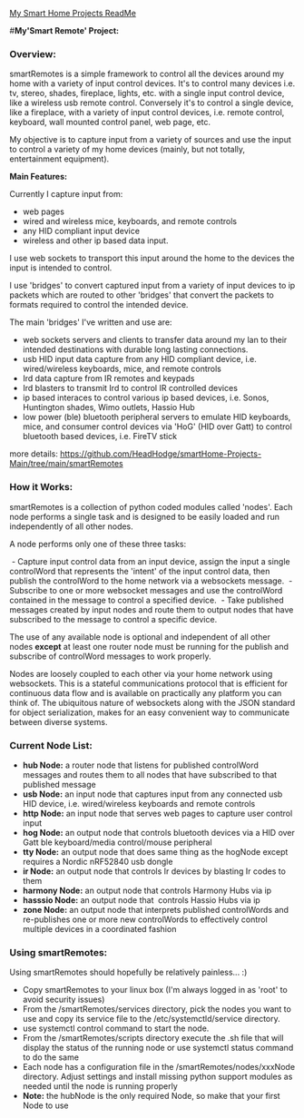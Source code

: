 [My Smart Home Projects ReadMe](https://github.com/HeadHodge/smartHome-Projects-Main/blob/main/README.md)

#**My'Smart Remote' Project:**

### **Overview:**

smartRemotes is a simple framework to control all the devices around my home with a variety of input control devices. It's to control many devices i.e. tv, stereo, shades, fireplace, lights, etc. with a single input control device, like a wireless usb remote control. Conversely it's to control a single device, like a fireplace, with a variety of input control devices, i.e. remote control, keyboard, wall mounted control panel, web page, etc.

My objective is to capture input from a variety of sources and use the input to control a variety of my home devices (mainly, but not totally, entertainment equipment).

**Main Features:**

Currently I capture input from:
  - web pages
  - wired and wireless mice, keyboards, and remote controls
  - any HID compliant input device
  - wireless and other ip based data input.

I use web sockets to transport this input around the home to the devices the input is intended to control.

I use 'bridges' to convert captured input from a variety of input devices to ip packets which are routed to other 'bridges' that convert the packets to formats required to control the intended device. 

The main 'bridges' I've written and use are:

  - web sockets servers and clients to transfer data around my lan to their intended destinations with durable long lasting connections.
  - usb HID input data capture from any HID compliant device, i.e. wired/wireless keyboards, mice, and remote controls
  - Ird data capture from IR remotes and keypads
  - Ird blasters to transmit Ird to control IR controlled devices
  - ip based interaces to control various ip based devices, i.e. Sonos, Huntington shades, Wimo outlets, Hassio Hub
  - low power (ble) bluetooth peripheral servers to emulate HID keyboards, mice, and consumer control devices via 'HoG' (HID over Gatt) to control bluetooth based devices, i.e. FireTV stick

more details: https://github.com/HeadHodge/smartHome-Projects-Main/tree/main/smartRemotes


### **How it Works:**

smartRemotes is a collection of python coded modules called 'nodes'. Each node performs a single task and is designed to be easily loaded and run independently of all other nodes.

A node performs only one of these three tasks:

 - Capture input control data from an input device, assign the input a single controlWord that represents the 'intent' of the input control data, then publish the controlWord to the home network via a websockets message.
 - Subscribe to one or more websocket messages and use the controlWord contained in the message to control a specified device.
 - Take published messages created by input nodes and route them to output nodes that have subscribed to the message to control a specific device.

The use of any available node is optional and independent of all other nodes **except** at least one router node must be running for the publish and subscribe of controlWord messages to work properly.

Nodes are loosely coupled to each other via your home network using websockets. This is a stateful communications protocol that is efficient for continuous data flow and is available on practically any platform you can think of. The ubiquitous nature of websockets along with the JSON standard for object serialization, makes for an easy convenient way to communicate between diverse systems.

### **Current Node List:**

- **hub Node:** a router node that listens for published controlWord messages and routes them to all nodes that have subscribed to that published message
- **usb Node:** an input node that captures input from any connected usb HID device, i.e. wired/wireless keyboards and remote controls
- **http Node:** an input node that serves web pages to capture user control input
- **hog Node:** an output node that controls bluetooth devices via a HID over Gatt ble keyboard/media control/mouse peripheral 
- **tty Node:** an output node that does same thing as the hogNode except requires a Nordic nRF52840 usb dongle
- **ir Node:** an output node that controls Ir devices by blasting Ir codes to them
- **harmony Node:** an output node that controls Harmony Hubs via ip
- **hasssio Node:** an output node that  controls Hassio Hubs via ip
- **zone Node:** an output node that interprets published controlWords and re-publishes one or more new controlWords to effectively control multiple devices in a coordinated fashion

### **Using smartRemotes:**

Using smartRemotes should hopefully be relatively painless... :)

- Copy smartRemotes to your linux box (I'm always logged in as 'root' to avoid security issues)
- From the /smartRemotes/services directory, pick the nodes you want to use and copy its service file to the /etc/systemctld/service directory.
- use systemctl control command to start the node.
- From the /smartRemotes/scripts directory execute the .sh file that will display the status of the running node or use systemctl status command to do the same
- Each node has a configuration file in the /smartRemotes/nodes/xxxNode directory. Adjust settings and install missing python support modules as needed until the node is running properly
- **Note:** the hubNode is the only required Node, so make that your first Node to use